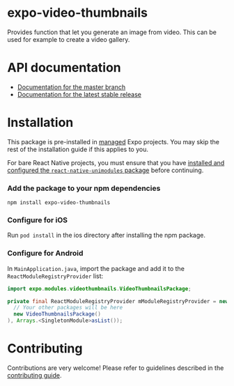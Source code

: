 # expo-video-thumbnails

Provides function that let you generate an image from video. This can be used for example to create a video gallery.

# API documentation

- [Documentation for the master branch](https://github.com/expo/expo/blob/master/docs/pages/versions/unversioned/sdk/videothumbnails.md)
- [Documentation for the latest stable release](https://docs.expo.io/versions/latest/sdk/videothumbnails/)

# Installation

This package is pre-installed in [managed](https://docs.expo.io/versions/latest/introduction/managed-vs-bare/) Expo projects. You may skip the rest of the installation guide if this applies to you.

For bare React Native projects, you must ensure that you have [installed and configured the `react-native-unimodules` package](https://github.com/unimodules/react-native-unimodules) before continuing.

### Add the package to your npm dependencies

```
npm install expo-video-thumbnails
```

### Configure for iOS

Run `pod install` in the ios directory after installing the npm package.

### Configure for Android

In `MainApplication.java`, import the package and add it to the `ReactModuleRegistryProvider` list:
```java
import expo.modules.videothumbnails.VideoThumbnailsPackage;
```
```java
private final ReactModuleRegistryProvider mModuleRegistryProvider = new ReactModuleRegistryProvider(Arrays.<Package>asList(
  // Your other packages will be here
  new VideoThumbnailsPackage()
), Arrays.<SingletonModule>asList());
```

# Contributing

Contributions are very welcome! Please refer to guidelines described in the [contributing guide]( https://github.com/expo/expo#contributing).
